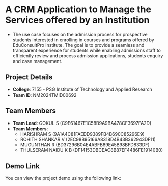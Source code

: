 # A CRM Application to Manage the Services offered by an Institution
- The use case focuses on the admission process for prospective students interested in enrolling in courses and programs offered by EduConsultPro Institute. The goal is to provide a seamless and transparent experience for students while enabling admissions staff to efficiently review and process admission applications, students enquiry and case management.

## Project Details

- **College**: 7155 - PSG Institute of Technology and Applied Research
- **Team ID**: NM2024TMID00692

## Team Members

- **Team Lead**: GOKUL S (C9E61467E1C58B9A9BA478CF3697FA2D)
- **Team Members**:
  - HARISHRAM S (9A1A4C81FAEDD9389FB4B690C85296E9)
  - ROHITH SHANKAR V (2EC98B95166A8318D4B43B362943DF11)
  - MUGUNTHAN R (BD37296B04E4ABFB89E45B98BFD833DF)
  - THULSERAM NAIDU K B (DF14153DBCEAC8B87EF4486FE19140B0)
  

## Demo Link

You can view the project demo using the following link:
